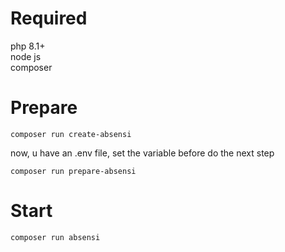 # Required
php 8.1+ <br>
node js <br>
composer


# Prepare

```
composer run create-absensi
```

now, u have an .env file, set the variable before do the next step

```
composer run prepare-absensi
```

# Start

```
composer run absensi
```
